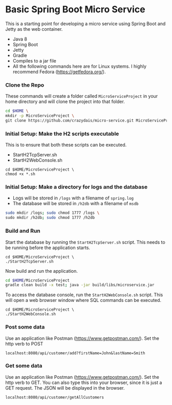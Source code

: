 # Basic Spring Boot Micro Service

This is a starting point for developing a micro service using Spring Boot and Jetty as the web container.

  - Java 8
  - Spring Boot
  - Jetty
  - Gradle
  - Compiles to a jar file
  - All the following commands here are for Linux systems.  I highly recommend Fedora (https://getfedora.org/).

### Clone the Repo

These commands will create a folder called `MicroServiceProject` in your home directory and will clone the project into that folder.

```sh
cd $HOME \
mkdir -p MicroServiceProject \
git clone https://github.com/crazydais/micro-service.git MicroServiceProject
```

### Initial Setup: Make the H2 scripts executable
This is to ensure that both these scripts can be executed.
- StartH2TcpServer.sh
- StartH2WebConsole.sh
```
cd $HOME/MicroServiceProject \
chmod +x *.sh
```

### Initial Setup: Make a directory for logs and the database
- Logs will be stored in `/logs` with a filename of `spring.log`
- The database will be stored in `/h2db` with a filename of `msdb`
```sh
sudo mkdir /logs; sudo chmod 1777 /logs \
sudo mkdir /h2db; sudo chmod 1777 /h2db
```

### Build and Run
Start the database by running the `StartH2TcpServer.sh` script.  This needs to be running before the application starts.
```
cd $HOME/MicroServiceProject \
./StartH2TcpServer.sh
```
Now build and run the application.
```sh
cd $HOME/MicroServiceProject
gradle clean build -x test; java -jar build/libs/microservice.jar
```

To access the database console, run the `StartH2WebConsole.sh` script.  This will open a web browser window where SQL commands can be executed.
```
cd $HOME/MicroServiceProject \
./StartH2WebConsole.sh
```

### Post some data

Use an application like Postman (https://www.getpostman.com/).  Set the http verb to POST
```
localhost:8080/api/customer/add?firstName=John&lastName=Smith
```

### Get some data
Use an application like Postman (https://www.getpostman.com/).  Set the http verb to GET.
You can also type this into your browser, since it is just a GET request. The JSON will be displayed in the browser.
```
localhost:8080/api/customer/getAllCustomers
```